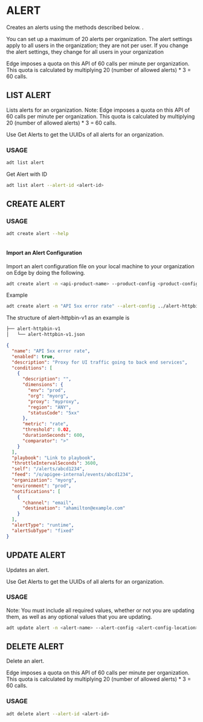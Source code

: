 # ALERT
Creates an alerts using the methods described below. .


You can set up a maximum of 20 alerts per organization. The alert settings apply to all users in the organization; they are not per user. If you change the alert settings, they change for all users in your organization

Edge imposes a quota on this API of 60 calls per minute per organization. This quota is calculated by multiplying 20 (number of allowed alerts) * 3 = 60 calls.

## LIST ALERT

Lists alerts for an organization.
Note: Edge imposes a quota on this API of 60 calls per minute per organization. This quota is calculated by multiplying 20 (number of allowed alerts) * 3 = 60 calls.

Use Get Alerts to get the UUIDs of all alerts for an organization.

### USAGE
```sh
adt list alert
```

Get Alert with ID

```sh
adt list alert --alert-id <alert-id>
```


## CREATE ALERT

### USAGE

```sh
adt create alert --help
```

```sh

```                            
  
#### Import an Alert Configuration

Import an alert configuration file on your local machine to your organization on Edge by doing the following.


```sh
adt create alert -n <api-product-name> --product-config <product-config-location>
```

Example

```sh
adt create alert -n "API 5xx error rate" --alert-config ../alert-httpbin-v1/alert-httpbin-v1.json
```

The structure of alert-httpbin-v1 as an example is

```sh
├── alert-httpbin-v1
│   └── alert-httpbin-v1.json
```

```json
{
  "name": "API 5xx error rate",
  "enabled": true,
  "description": "Proxy for UI traffic going to back end services",
  "conditions": [
    {
      "description": "",
      "dimensions": {
        "env": "prod",
        "org": "myorg",
        "proxy": "myproxy",
        "region": "ANY",
        "statusCode": "5xx"
      },
      "metric": "rate",
      "threshold": 0.02,
      "durationSeconds": 600,
      "comparator": ">"
    }
  ],
  "playbook": "Link to playbook",
  "throttleIntervalSeconds": 3600,
  "self": "/alerts/abcd1234",
  "feed": "/o/apigee-internal/events/abcd1234",
  "organization": "myorg",
  "environment": "prod",
  "notifications": [
    {
      "channel": "email",
      "destination": "ahamilton@example.com"
    }
  ],
  "alertType": "runtime",
  "alertSubType": "fixed"
}
```

## UPDATE ALERT

Updates an alert.

Use Get Alerts to get the UUIDs of all alerts for an organization. 


### USAGE

Note: You must include all required values, whether or not you are updating them, as well as any optional values that you are updating.

```sh
adt update alert -n <alert-name> --alert-config <alert-config-location>
```

## DELETE ALERT

Delete an alert.

Edge imposes a quota on this API of 60 calls per minute per organization. This quota is calculated by multiplying 20 (number of allowed alerts) * 3 = 60 calls.


### USAGE

```sh
adt delete alert --alert-id <alert-id>
```
